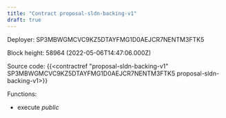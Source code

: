 ```yaml
---
title: "Contract proposal-sldn-backing-v1"
draft: true
---
```

Deployer: SP3MBWGMCVC9KZ5DTAYFMG1D0AEJCR7NENTM3FTK5


 



Block height: 58964 (2022-05-06T14:47:06.000Z)

Source code: {{<contractref "proposal-sldn-backing-v1" SP3MBWGMCVC9KZ5DTAYFMG1D0AEJCR7NENTM3FTK5 proposal-sldn-backing-v1>}}

Functions:

* execute _public_
